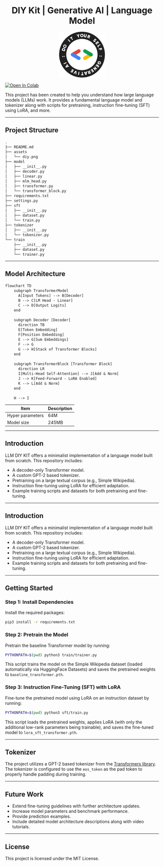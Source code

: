 <h1 align="center">DIY Kit | Generative AI | Language Model</h1>
<p align="center">
  <img width="150" src="./assets/diy.png" />
</p>

[![Open In Colab](https://colab.research.google.com/assets/colab-badge.svg)](https://colab.research.google.com/drive/1QetATApxZnSxEDMMJkvOhVdFX6tYMl_h?usp=sharing)

This project has been created to help you understand how large language models (LLMs) work. It provides a fundamental language model and tokenizer along with scripts for pretraining, instruction fine-tuning (SFT) using LoRA, and more.

---

## Project Structure

```
.
├── README.md
├── assets
│   └── diy.png
├── model
│   ├── __init__.py
│   ├── decoder.py
│   ├── linear.py
│   ├── mlm_head.py
│   ├── transformer.py
│   └── transformer_block.py
├── requirements.txt
├── settings.py
├── sft
│   ├── __init__.py
│   ├── dataset.py
│   └── train.py
├── tokenizer
│   ├── __init__.py
│   └── tokenizer.py
└── train
    ├── __init__.py
    ├── dataset.py
    └── trainer.py
```

---

## Model Architecture

```mermaid
flowchart TD
    subgraph TransformerModel
      A[Input Tokens] --> B[Decoder]
      B --> C[LM Head - Linear]
      C --> D[Output Logits]
    end

    subgraph Decoder [Decoder]
      direction TB
      E[Token Embedding]
      F[Position Embedding]
      E --> G[Sum Embeddings]
      F --> G
      G --> H[Stack of Transformer Blocks]
    end

    subgraph TransformerBlock [Transformer Block]
      direction LR
      I[Multi-Head Self-Attention] --> J[Add & Norm]
      J --> K[Feed-Forward - LoRA Enabled]
      K --> L[Add & Norm]
    end

    H --> I
```

| Item             | Description |
| ---------------- | ----------- |
| Hyper parameters | 64M         |
| Model size       | 245MB       |

---

## Introduction

LLM DIY KIT offers a minimalist implementation of a language model built from scratch. This repository includes:

- A decoder-only Transformer model.
- A custom GPT-2 based tokenizer.
- Pretraining on a large textual corpus (e.g., Simple Wikipedia).
- Instruction fine-tuning using LoRA for efficient adaptation.
- Example training scripts and datasets for both pretraining and fine-tuning.

---

## Introduction

LLM DIY KIT offers a minimalist implementation of a language model built from scratch. This repository includes:

- A decoder-only Transformer model.
- A custom GPT-2 based tokenizer.
- Pretraining on a large textual corpus (e.g., Simple Wikipedia).
- Instruction fine-tuning using LoRA for efficient adaptation.
- Example training scripts and datasets for both pretraining and fine-tuning.

---

## Getting Started

### Step 1: Install Dependencies

Install the required packages:

```bash
pip3 install -r requirements.txt
```

### Step 2: Pretrain the Model

Pretrain the baseline Transformer model by running:

```bash
PYTHONPATH=$(pwd) python3 train/trainer.py
```

This script trains the model on the Simple Wikipedia dataset (loaded automatically via HuggingFace Datasets) and saves the pretrained weights to `baseline_transformer.pth`.

### Step 3: Instruction Fine-Tuning (SFT) with LoRA

Fine-tune the pretrained model using LoRA on an instruction dataset by running:

```bash
PYTHONPATH=$(pwd) python3 sft/train.py
```

This script loads the pretrained weights, applies LoRA (with only the additional low-rank parameters being trainable), and saves the fine-tuned model to `lora_sft_transformer.pth`.

---

## Tokenizer

The project utilizes a GPT-2 based tokenizer from the [Transformers library](https://huggingface.co/docs/transformers/en/index). The tokenizer is configured to use the `eos_token` as the pad token to properly handle padding during training.

---

## Future Work

- Extend fine-tuning guidelines with further architecture updates.
- Increase model parameters and benchmark performance.
- Provide prediction examples.
- Include detailed model architecture descriptions along with video tutorials.

---

## License

This project is licensed under the MIT License.
